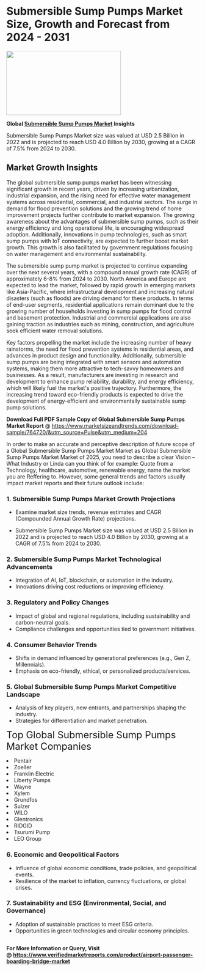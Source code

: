 <H1>Submersible Sump Pumps Market Size, Growth and Forecast from 2024 - 2031</H1><img class="aligncenter size-medium wp-image-584254" src="https://thirdeyenews.in/wp-content/uploads/2024/09/Global-Market-Research-300x168.jpeg" alt="" width="300" height="168" /><p><strong>Global&nbsp;<a href="https://www.marketsizeandtrends.com/download-sample/764720/&amp;utm_source=Pulse&amp;utm_medium=204">Submersible Sump Pumps Market</a> Insights</strong></p><p>Submersible Sump Pumps Market size was valued at USD 2.5 Billion in 2022 and is projected to reach USD 4.0 Billion by 2030, growing at a CAGR of 7.5% from 2024 to 2030.</p><p><h2>Market Growth Insights</h2> The global submersible sump pumps market has been witnessing significant growth in recent years, driven by increasing urbanization, industrial expansion, and the rising need for effective water management systems across residential, commercial, and industrial sectors. The surge in demand for flood prevention solutions and the growing trend of home improvement projects further contribute to market expansion. The growing awareness about the advantages of submersible sump pumps, such as their energy efficiency and long operational life, is encouraging widespread adoption. Additionally, innovations in pump technologies, such as smart sump pumps with IoT connectivity, are expected to further boost market growth. This growth is also facilitated by government regulations focusing on water management and environmental sustainability. <p>The submersible sump pump market is projected to continue expanding over the next several years, with a compound annual growth rate (CAGR) of approximately 6-8% from 2024 to 2030. North America and Europe are expected to lead the market, followed by rapid growth in emerging markets like Asia-Pacific, where infrastructural development and increasing natural disasters (such as floods) are driving demand for these products. In terms of end-user segments, residential applications remain dominant due to the growing number of households investing in sump pumps for flood control and basement protection. Industrial and commercial applications are also gaining traction as industries such as mining, construction, and agriculture seek efficient water removal solutions.</p> <p>Key factors propelling the market include the increasing number of heavy rainstorms, the need for flood prevention systems in residential areas, and advances in product design and functionality. Additionally, submersible sump pumps are being integrated with smart sensors and automation systems, making them more attractive to tech-savvy homeowners and businesses. As a result, manufacturers are investing in research and development to enhance pump reliability, durability, and energy efficiency, which will likely fuel the market's positive trajectory. Furthermore, the increasing trend toward eco-friendly products is expected to drive the development of energy-efficient and environmentally sustainable sump pump solutions.</p> <p></p><p><span class=""><strong>Download Full PDF Sample Copy of Global Submersible Sump Pumps Market Report</strong> @ <a href="https://www.marketsizeandtrends.com/download-sample/764720/&amp;utm_source=Pulse&amp;utm_medium=204" target="_blank">https://www.marketsizeandtrends.com/download-sample/764720/&amp;utm_source=Pulse&amp;utm_medium=204</a></span></p><p>In order to make an accurate and perceptive description of future scope of a Global&nbsp;Submersible Sump Pumps Market Market as Global&nbsp;Submersible Sump Pumps Market Market of 2025, you need to describe a clear Vision &ndash; What Industry or Linda can you think of for example: Quote from a Technology, healthcare, automotive, renewable energy, name the market you are Reffering to. However, some general trends and factors usually impact market reports and their future outlook include:</p><h3>1.&nbsp;<strong>Submersible Sump Pumps Market Growth Projections</strong></h3><ul><li>Examine market size trends, revenue estimates and CAGR (Compounded Annual Growth Rate) projections.</li><li><p>Submersible Sump Pumps Market size was valued at USD 2.5 Billion in 2022 and is projected to reach USD 4.0 Billion by 2030, growing at a CAGR of 7.5% from 2024 to 2030.</p></li></ul><h3>2.&nbsp;<strong>Submersible Sump Pumps Market Technological Advancements</strong></h3><ul><li>Integration of AI, IoT, blockchain, or automation in the industry.</li><li>Innovations driving cost reductions or improving efficiency.</li></ul><h3>3.&nbsp;<strong>Regulatory and Policy Changes</strong></h3><ul><li>Impact of global and regional regulations, including sustainability and carbon-neutral goals.</li><li>Compliance challenges and opportunities tied to government initiatives.</li></ul><h3>4.&nbsp;<strong>Consumer Behavior Trends</strong></h3><ul><li>Shifts in demand influenced by generational preferences (e.g., Gen Z, Millennials).</li><li>Emphasis on eco-friendly, ethical, or personalized products/services.</li></ul><h3>5.&nbsp;<strong>Global Submersible Sump Pumps Market Competitive Landscape</strong></h3><ul><li>Analysis of key players, new entrants, and partnerships shaping the industry.</li><li>Strategies for differentiation and market penetration.</li></ul><p data-pm-slice="1 1 []"><span style="color: inherit; font-family: inherit; font-size: 25px;">Top Global Submersible Sump Pumps Market Companies</span></p><div class="" data-test-id=""><p><li>Pentair</li><li> Zoeller</li><li> Franklin Electric</li><li> Liberty Pumps</li><li> Wayne</li><li> Xylem</li><li> Grundfos</li><li> Sulzer</li><li> WILO</li><li> Glentronics</li><li> RIDGID</li><li> Tsurumi Pump</li><li> LEO Group</li></p></div><h3>6.&nbsp;<strong>Economic and Geopolitical Factors</strong></h3><ul><li>Influence of global economic conditions, trade policies, and geopolitical events.</li><li>Resilience of the market to inflation, currency fluctuations, or global crises.</li></ul><h3>7.&nbsp;<strong>Sustainability and ESG (Environmental, Social, and Governance)</strong></h3><ul><li>Adoption of sustainable practices to meet ESG criteria.</li><li>Opportunities in green technologies and circular economy principles.</li></ul><h2><strong style="font-size: 14px;">For More Information or Query, Visit @&nbsp;</strong><a style="background-color: #ffffff; font-size: 14px;" href="https://www.marketsizeandtrends.com/report/submersible-sump-pumps-market/" target="_blank">https://www.verifiedmarketreports.com/product/airport-passenger-boarding-bridge-market</a></h2>
